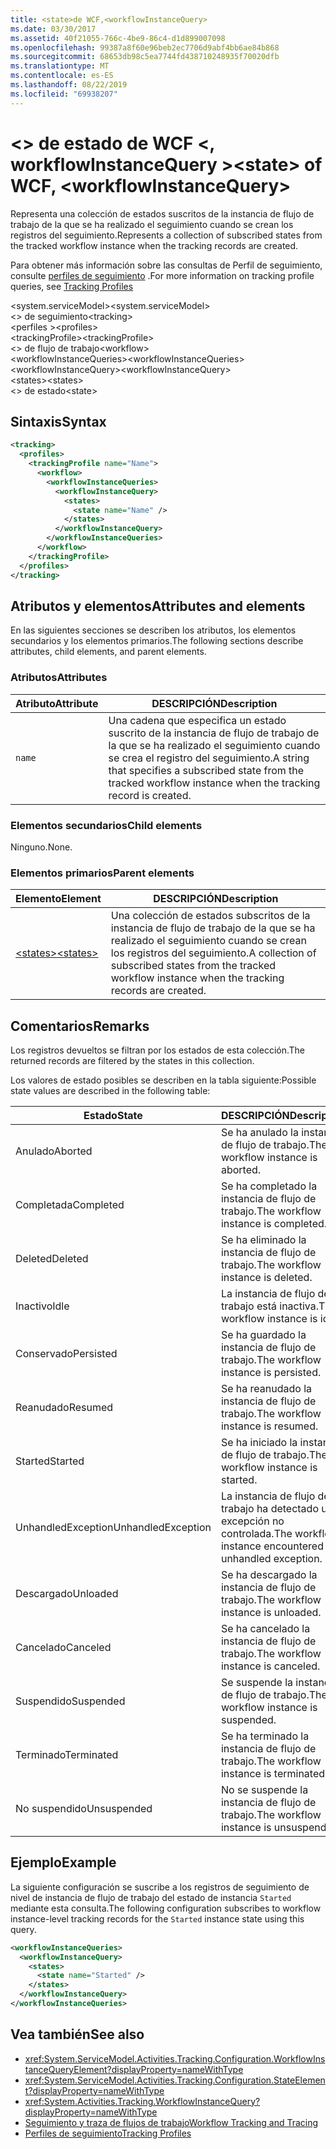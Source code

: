 ```yaml
---
title: <state>de WCF,<workflowInstanceQuery>
ms.date: 03/30/2017
ms.assetid: 40f21055-766c-4be9-86c4-d1d899007098
ms.openlocfilehash: 99387a8f60e96beb2ec7706d9abf4bb6ae84b868
ms.sourcegitcommit: 68653db98c5ea7744fd438710248935f70020dfb
ms.translationtype: MT
ms.contentlocale: es-ES
ms.lasthandoff: 08/22/2019
ms.locfileid: "69938207"
---
```

# <a name="state-of-wcf-workflowinstancequery"></a><span data-ttu-id="9376a-102">\<> de estado de WCF \<, workflowInstanceQuery ></span><span class="sxs-lookup"><span data-stu-id="9376a-102">\<state> of WCF, \<workflowInstanceQuery></span></span>
<span data-ttu-id="9376a-103">Representa una colección de estados suscritos de la instancia de flujo de trabajo de la que se ha realizado el seguimiento cuando se crean los registros del seguimiento.</span><span class="sxs-lookup"><span data-stu-id="9376a-103">Represents a collection of subscribed states from the tracked workflow instance when the tracking records are created.</span></span>  
  
 <span data-ttu-id="9376a-104">Para obtener más información sobre las consultas de Perfil de seguimiento, consulte [perfiles de seguimiento](../../../windows-workflow-foundation/tracking-profiles.md) .</span><span class="sxs-lookup"><span data-stu-id="9376a-104">For more information on tracking profile queries, see [Tracking Profiles](../../../windows-workflow-foundation/tracking-profiles.md)</span></span>  
  
<span data-ttu-id="9376a-105">\<system.serviceModel></span><span class="sxs-lookup"><span data-stu-id="9376a-105">\<system.serviceModel></span></span>  
<span data-ttu-id="9376a-106">\<> de seguimiento</span><span class="sxs-lookup"><span data-stu-id="9376a-106">\<tracking></span></span>  
<span data-ttu-id="9376a-107">\<perfiles ></span><span class="sxs-lookup"><span data-stu-id="9376a-107">\<profiles></span></span>  
<span data-ttu-id="9376a-108">\<trackingProfile></span><span class="sxs-lookup"><span data-stu-id="9376a-108">\<trackingProfile></span></span>  
<span data-ttu-id="9376a-109">\<> de flujo de trabajo</span><span class="sxs-lookup"><span data-stu-id="9376a-109">\<workflow></span></span>  
<span data-ttu-id="9376a-110">\<workflowInstanceQueries></span><span class="sxs-lookup"><span data-stu-id="9376a-110">\<workflowInstanceQueries></span></span>  
<span data-ttu-id="9376a-111">\<workflowInstanceQuery></span><span class="sxs-lookup"><span data-stu-id="9376a-111">\<workflowInstanceQuery></span></span>  
<span data-ttu-id="9376a-112">\<states></span><span class="sxs-lookup"><span data-stu-id="9376a-112">\<states></span></span>  
<span data-ttu-id="9376a-113">\<> de estado</span><span class="sxs-lookup"><span data-stu-id="9376a-113">\<state></span></span>  
  
## <a name="syntax"></a><span data-ttu-id="9376a-114">Sintaxis</span><span class="sxs-lookup"><span data-stu-id="9376a-114">Syntax</span></span>  
  
```xml  
<tracking>
  <profiles>
    <trackingProfile name="Name">
      <workflow>
        <workflowInstanceQueries>
          <workflowInstanceQuery>
            <states>
              <state name="Name" />
            </states>
          </workflowInstanceQuery>
        </workflowInstanceQueries>
      </workflow>
    </trackingProfile>
  </profiles>
</tracking>
```  
  
## <a name="attributes-and-elements"></a><span data-ttu-id="9376a-115">Atributos y elementos</span><span class="sxs-lookup"><span data-stu-id="9376a-115">Attributes and elements</span></span>

<span data-ttu-id="9376a-116">En las siguientes secciones se describen los atributos, los elementos secundarios y los elementos primarios.</span><span class="sxs-lookup"><span data-stu-id="9376a-116">The following sections describe attributes, child elements, and parent elements.</span></span>
  
### <a name="attributes"></a><span data-ttu-id="9376a-117">Atributos</span><span class="sxs-lookup"><span data-stu-id="9376a-117">Attributes</span></span>

|<span data-ttu-id="9376a-118">Atributo</span><span class="sxs-lookup"><span data-stu-id="9376a-118">Attribute</span></span>|<span data-ttu-id="9376a-119">DESCRIPCIÓN</span><span class="sxs-lookup"><span data-stu-id="9376a-119">Description</span></span>|  
|---------------|-----------------|  
|`name`|<span data-ttu-id="9376a-120">Una cadena que especifica un estado suscrito de la instancia de flujo de trabajo de la que se ha realizado el seguimiento cuando se crea el registro del seguimiento.</span><span class="sxs-lookup"><span data-stu-id="9376a-120">A string that specifies a subscribed state from the tracked workflow instance when the tracking record is created.</span></span>|  
  
### <a name="child-elements"></a><span data-ttu-id="9376a-121">Elementos secundarios</span><span class="sxs-lookup"><span data-stu-id="9376a-121">Child elements</span></span>

<span data-ttu-id="9376a-122">Ninguno.</span><span class="sxs-lookup"><span data-stu-id="9376a-122">None.</span></span>

### <a name="parent-elements"></a><span data-ttu-id="9376a-123">Elementos primarios</span><span class="sxs-lookup"><span data-stu-id="9376a-123">Parent elements</span></span>

|<span data-ttu-id="9376a-124">Elemento</span><span class="sxs-lookup"><span data-stu-id="9376a-124">Element</span></span>|<span data-ttu-id="9376a-125">DESCRIPCIÓN</span><span class="sxs-lookup"><span data-stu-id="9376a-125">Description</span></span>|  
|-------------|-----------------|  
|[<span data-ttu-id="9376a-126">\<states></span><span class="sxs-lookup"><span data-stu-id="9376a-126">\<states></span></span>](states-of-wcf-workflowinstancequery.md)|<span data-ttu-id="9376a-127">Una colección de estados subscritos de la instancia de flujo de trabajo de la que se ha realizado el seguimiento cuando se crean los registros del seguimiento.</span><span class="sxs-lookup"><span data-stu-id="9376a-127">A collection of subscribed states from the tracked workflow instance when the tracking records are created.</span></span>|  
  
## <a name="remarks"></a><span data-ttu-id="9376a-128">Comentarios</span><span class="sxs-lookup"><span data-stu-id="9376a-128">Remarks</span></span>  

<span data-ttu-id="9376a-129">Los registros devueltos se filtran por los estados de esta colección.</span><span class="sxs-lookup"><span data-stu-id="9376a-129">The returned records are filtered by the states in this collection.</span></span>  
  
<span data-ttu-id="9376a-130">Los valores de estado posibles se describen en la tabla siguiente:</span><span class="sxs-lookup"><span data-stu-id="9376a-130">Possible state values are described in the following table:</span></span>
  
|<span data-ttu-id="9376a-131">Estado</span><span class="sxs-lookup"><span data-stu-id="9376a-131">State</span></span>|<span data-ttu-id="9376a-132">DESCRIPCIÓN</span><span class="sxs-lookup"><span data-stu-id="9376a-132">Description</span></span>|  
|-----------|-----------------|  
|<span data-ttu-id="9376a-133">Anulado</span><span class="sxs-lookup"><span data-stu-id="9376a-133">Aborted</span></span>|<span data-ttu-id="9376a-134">Se ha anulado la instancia de flujo de trabajo.</span><span class="sxs-lookup"><span data-stu-id="9376a-134">The workflow instance is aborted.</span></span>|  
|<span data-ttu-id="9376a-135">Completada</span><span class="sxs-lookup"><span data-stu-id="9376a-135">Completed</span></span>|<span data-ttu-id="9376a-136">Se ha completado la instancia de flujo de trabajo.</span><span class="sxs-lookup"><span data-stu-id="9376a-136">The workflow instance is completed.</span></span>|  
|<span data-ttu-id="9376a-137">Deleted</span><span class="sxs-lookup"><span data-stu-id="9376a-137">Deleted</span></span>|<span data-ttu-id="9376a-138">Se ha eliminado la instancia de flujo de trabajo.</span><span class="sxs-lookup"><span data-stu-id="9376a-138">The workflow instance is deleted.</span></span>|  
|<span data-ttu-id="9376a-139">Inactivo</span><span class="sxs-lookup"><span data-stu-id="9376a-139">Idle</span></span>|<span data-ttu-id="9376a-140">La instancia de flujo de trabajo está inactiva.</span><span class="sxs-lookup"><span data-stu-id="9376a-140">The workflow instance is idle.</span></span>|  
|<span data-ttu-id="9376a-141">Conservado</span><span class="sxs-lookup"><span data-stu-id="9376a-141">Persisted</span></span>|<span data-ttu-id="9376a-142">Se ha guardado la instancia de flujo de trabajo.</span><span class="sxs-lookup"><span data-stu-id="9376a-142">The workflow instance is persisted.</span></span>|  
|<span data-ttu-id="9376a-143">Reanudado</span><span class="sxs-lookup"><span data-stu-id="9376a-143">Resumed</span></span>|<span data-ttu-id="9376a-144">Se ha reanudado la instancia de flujo de trabajo.</span><span class="sxs-lookup"><span data-stu-id="9376a-144">The workflow instance is resumed.</span></span>|  
|<span data-ttu-id="9376a-145">Started</span><span class="sxs-lookup"><span data-stu-id="9376a-145">Started</span></span>|<span data-ttu-id="9376a-146">Se ha iniciado la instancia de flujo de trabajo.</span><span class="sxs-lookup"><span data-stu-id="9376a-146">The workflow instance is started.</span></span>|  
|<span data-ttu-id="9376a-147">UnhandledException</span><span class="sxs-lookup"><span data-stu-id="9376a-147">UnhandledException</span></span>|<span data-ttu-id="9376a-148">La instancia de flujo de trabajo ha detectado una excepción no controlada.</span><span class="sxs-lookup"><span data-stu-id="9376a-148">The workflow instance encountered an unhandled exception.</span></span>|  
|<span data-ttu-id="9376a-149">Descargado</span><span class="sxs-lookup"><span data-stu-id="9376a-149">Unloaded</span></span>|<span data-ttu-id="9376a-150">Se ha descargado la instancia de flujo de trabajo.</span><span class="sxs-lookup"><span data-stu-id="9376a-150">The workflow instance is unloaded.</span></span>|  
|<span data-ttu-id="9376a-151">Cancelado</span><span class="sxs-lookup"><span data-stu-id="9376a-151">Canceled</span></span>|<span data-ttu-id="9376a-152">Se ha cancelado la instancia de flujo de trabajo.</span><span class="sxs-lookup"><span data-stu-id="9376a-152">The workflow instance is canceled.</span></span>|  
|<span data-ttu-id="9376a-153">Suspendido</span><span class="sxs-lookup"><span data-stu-id="9376a-153">Suspended</span></span>|<span data-ttu-id="9376a-154">Se suspende la instancia de flujo de trabajo.</span><span class="sxs-lookup"><span data-stu-id="9376a-154">The workflow instance is suspended.</span></span>|  
|<span data-ttu-id="9376a-155">Terminado</span><span class="sxs-lookup"><span data-stu-id="9376a-155">Terminated</span></span>|<span data-ttu-id="9376a-156">Se ha terminado la instancia de flujo de trabajo.</span><span class="sxs-lookup"><span data-stu-id="9376a-156">The workflow instance is terminated.</span></span>|  
|<span data-ttu-id="9376a-157">No suspendido</span><span class="sxs-lookup"><span data-stu-id="9376a-157">Unsuspended</span></span>|<span data-ttu-id="9376a-158">No se suspende la instancia de flujo de trabajo.</span><span class="sxs-lookup"><span data-stu-id="9376a-158">The workflow instance is unsuspended.</span></span>|  
  
## <a name="example"></a><span data-ttu-id="9376a-159">Ejemplo</span><span class="sxs-lookup"><span data-stu-id="9376a-159">Example</span></span>

<span data-ttu-id="9376a-160">La siguiente configuración se suscribe a los registros de seguimiento de nivel de instancia de flujo de trabajo del estado de instancia `Started` mediante esta consulta.</span><span class="sxs-lookup"><span data-stu-id="9376a-160">The following configuration subscribes to workflow instance-level tracking records for the `Started` instance state using this query.</span></span>  
  
```xml  
<workflowInstanceQueries>
  <workflowInstanceQuery>
    <states>
      <state name="Started" />
    </states>
  </workflowInstanceQuery>
</workflowInstanceQueries>
```  
  
## <a name="see-also"></a><span data-ttu-id="9376a-161">Vea también</span><span class="sxs-lookup"><span data-stu-id="9376a-161">See also</span></span>

- <xref:System.ServiceModel.Activities.Tracking.Configuration.WorkflowInstanceQueryElement?displayProperty=nameWithType>
- <xref:System.ServiceModel.Activities.Tracking.Configuration.StateElement?displayProperty=nameWithType>
- <xref:System.Activities.Tracking.WorkflowInstanceQuery?displayProperty=nameWithType>
- [<span data-ttu-id="9376a-162">Seguimiento y traza de flujos de trabajo</span><span class="sxs-lookup"><span data-stu-id="9376a-162">Workflow Tracking and Tracing</span></span>](../../../windows-workflow-foundation/workflow-tracking-and-tracing.md)
- [<span data-ttu-id="9376a-163">Perfiles de seguimiento</span><span class="sxs-lookup"><span data-stu-id="9376a-163">Tracking Profiles</span></span>](../../../windows-workflow-foundation/tracking-profiles.md)
